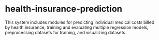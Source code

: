 # health-insurance-prediction
This system includes modules for predicting individual medical costs billed by health insurance, training and evaluating multiple regression models, preprocessing datasets for training, and visualizing datasets.
